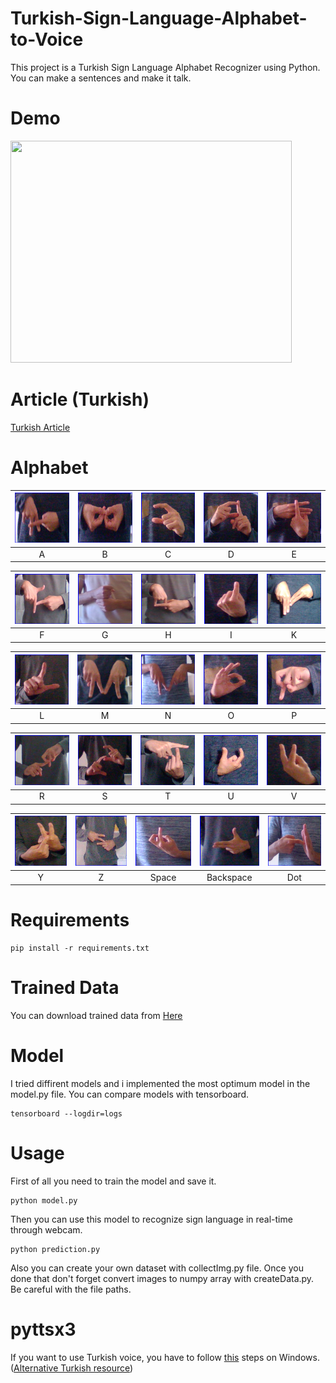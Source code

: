 # Turkish-Sign-Language-Alphabet-to-Voice

This project is a Turkish Sign Language Alphabet Recognizer using Python.
You can make a sentences and make it talk.

# Demo

<img src="https://github.com/saliherdemk/Turkish-Sign-Language-Alphabet-to-Voice/blob/master/media/demo.gif" width="450" height="355">

# Article (Turkish)

[Turkish Article](https://drive.google.com/file/d/1w7vMpXj_KUjqeKczWPqj6jAhSdFLQhUA/view)

# Alphabet

| <img src="https://github.com/saliherdemk/Turkish-Sign-Language-Alphabet-to-Voice/blob/master/Samples/A.png" width=100 height=80> | <img src="https://github.com/saliherdemk/Turkish-Sign-Language-Alphabet-to-Voice/blob/master/Samples/B.png" width=100 height=80> | <img src="https://github.com/saliherdemk/Turkish-Sign-Language-Alphabet-to-Voice/blob/master/Samples/C.png" width=100 height=80> | <img src="https://github.com/saliherdemk/Turkish-Sign-Language-Alphabet-to-Voice/blob/master/Samples/D.png" width=100 height=80> | <img src="https://github.com/saliherdemk/Turkish-Sign-Language-Alphabet-to-Voice/blob/master/Samples/E.png" width=100 height=80> |
| :------------------------------------------------------------------------------------------------------------------------------: | :------------------------------------------------------------------------------------------------------------------------------: | :------------------------------------------------------------------------------------------------------------------------------: | :------------------------------------------------------------------------------------------------------------------------------: | :------------------------------------------------------------------------------------------------------------------------------: |
|                                                                A                                                                 |                                                                B                                                                 |                                                                C                                                                 |                                                                D                                                                 |                                                                E                                                                 |

| <img src="https://github.com/saliherdemk/Turkish-Sign-Language-Alphabet-to-Voice/blob/master/Samples/F.png" width=100 height=80> | <img src="https://github.com/saliherdemk/Turkish-Sign-Language-Alphabet-to-Voice/blob/master/Samples/G.png" width=100 height=80> | <img src="https://github.com/saliherdemk/Turkish-Sign-Language-Alphabet-to-Voice/blob/master/Samples/H.png" width=100 height=80> | <img src="https://github.com/saliherdemk/Turkish-Sign-Language-Alphabet-to-Voice/blob/master/Samples/I.png" width=100 height=80> | <img src="https://github.com/saliherdemk/Turkish-Sign-Language-Alphabet-to-Voice/blob/master/Samples/K.png" width=100 height=80> |
| :------------------------------------------------------------------------------------------------------------------------------: | :------------------------------------------------------------------------------------------------------------------------------: | :------------------------------------------------------------------------------------------------------------------------------: | :------------------------------------------------------------------------------------------------------------------------------: | :------------------------------------------------------------------------------------------------------------------------------: |
|                                                                F                                                                 |                                                                G                                                                 |                                                                H                                                                 |                                                                I                                                                 |                                                                K                                                                 |

| <img src="https://github.com/saliherdemk/Turkish-Sign-Language-Alphabet-to-Voice/blob/master/Samples/L.png" width=100 height=80> | <img src="https://github.com/saliherdemk/Turkish-Sign-Language-Alphabet-to-Voice/blob/master/Samples/M.png" width=100 height=80> | <img src="https://github.com/saliherdemk/Turkish-Sign-Language-Alphabet-to-Voice/blob/master/Samples/N.png" width=100 height=80> | <img src="https://github.com/saliherdemk/Turkish-Sign-Language-Alphabet-to-Voice/blob/master/Samples/O.png" width=100 height=80> | <img src="https://github.com/saliherdemk/Turkish-Sign-Language-Alphabet-to-Voice/blob/master/Samples/P.png" width=100 height=80> |
| :------------------------------------------------------------------------------------------------------------------------------: | :------------------------------------------------------------------------------------------------------------------------------: | :------------------------------------------------------------------------------------------------------------------------------: | :------------------------------------------------------------------------------------------------------------------------------: | :------------------------------------------------------------------------------------------------------------------------------: |
|                                                                L                                                                 |                                                                M                                                                 |                                                                N                                                                 |                                                                O                                                                 |                                                                P                                                                 |

| <img src="https://github.com/saliherdemk/Turkish-Sign-Language-Alphabet-to-Voice/blob/master/Samples/R.png" width=100 height=80> | <img src="https://github.com/saliherdemk/Turkish-Sign-Language-Alphabet-to-Voice/blob/master/Samples/S.png" width=100 height=80> | <img src="https://github.com/saliherdemk/Turkish-Sign-Language-Alphabet-to-Voice/blob/master/Samples/T.png" width=100 height=80> | <img src="https://github.com/saliherdemk/Turkish-Sign-Language-Alphabet-to-Voice/blob/master/Samples/U.png" width=100 height=80> | <img src="https://github.com/saliherdemk/Turkish-Sign-Language-Alphabet-to-Voice/blob/master/Samples/V.png" width=100 height=80> |
| :------------------------------------------------------------------------------------------------------------------------------: | :------------------------------------------------------------------------------------------------------------------------------: | :------------------------------------------------------------------------------------------------------------------------------: | :------------------------------------------------------------------------------------------------------------------------------: | :------------------------------------------------------------------------------------------------------------------------------: |
|                                                                R                                                                 |                                                                S                                                                 |                                                                T                                                                 |                                                                U                                                                 |                                                                V                                                                 |

| <img src="https://github.com/saliherdemk/Turkish-Sign-Language-Alphabet-to-Voice/blob/master/Samples/Y.png" width=100 height=80> | <img src="https://github.com/saliherdemk/Turkish-Sign-Language-Alphabet-to-Voice/blob/master/Samples/Z.png" width=100 height=80> | <img src="https://github.com/saliherdemk/Turkish-Sign-Language-Alphabet-to-Voice/blob/master/Samples/SPACE.png" width=100 height=80> | <img src="https://github.com/saliherdemk/Turkish-Sign-Language-Alphabet-to-Voice/blob/master/Samples/BACKSPACE.png" width=100 height=80> | <img src="https://github.com/saliherdemk/Turkish-Sign-Language-Alphabet-to-Voice/blob/master/Samples/DOT.png" width=100 height=80> |
| :------------------------------------------------------------------------------------------------------------------------------: | :------------------------------------------------------------------------------------------------------------------------------: | :----------------------------------------------------------------------------------------------------------------------------------: | :--------------------------------------------------------------------------------------------------------------------------------------: | :--------------------------------------------------------------------------------------------------------------------------------: |
|                                                                Y                                                                 |                                                                Z                                                                 |                                                                Space                                                                 |                                                                Backspace                                                                 |                                                                Dot                                                                 |

# Requirements

```
pip install -r requirements.txt
```

# Trained Data

You can download trained data from [Here](https://drive.google.com/file/d/1ApQOGHlMVP52LSJoSoBsvw46gDHgda2-/view?usp=sharing)

# Model

I tried diffirent models and i implemented the most optimum model in the model.py file.
You can compare models with tensorboard.

```
tensorboard --logdir=logs
```

# Usage

First of all you need to train the model and save it.

```
python model.py
```

Then you can use this model to recognize sign language in real-time through webcam.

```
python prediction.py
```

Also you can create your own dataset with collectImg.py file. Once you done that don't forget convert images to numpy array with createData.py. Be careful with the file paths.

# pyttsx3

If you want to use Turkish voice, you have to follow [this](https://github.com/nateshmbhat/pyttsx3/issues/25#issuecomment-601512309) steps on Windows. ([Alternative Turkish resource]([this](https://forum.yazbel.com/t/pyttsx3-voice-hatasi-turkce-seslendirme-yapamiyorum/4299/2)))
